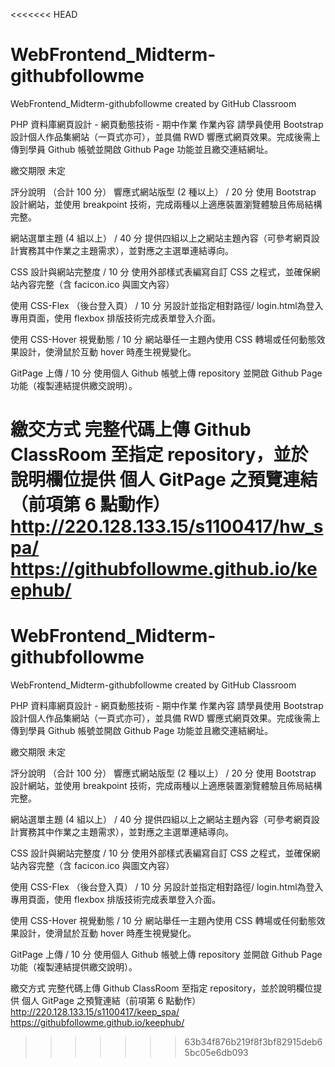 <<<<<<< HEAD
# WebFrontend_Midterm-githubfollowme
WebFrontend_Midterm-githubfollowme created by GitHub Classroom

PHP 資料庫網頁設計 - 網頁動態技術 - 期中作業
作業內容
請學員使⽤ Bootstrap 設計個人作品集網站（一頁式亦可），並具備 RWD 響應式網頁效果。完成後需上傳到學員 Github 帳號並開啟 Github Page 功能並且繳交連結網址。

繳交期限
未定

評分說明 （合計 100 分）
響應式網站版型 (2 種以上） / 20 分
使用 Bootstrap 設計網站，並使用 breakpoint 技術，完成兩種以上適應裝置瀏覽體驗且佈局結構完整。

網站選單主題 (4 組以上） / 40 分
提供四組以上之網站主題內容（可參考網頁設計實務其中作業之主題需求），並對應之主選單連結導向。

CSS 設計與網站完整度 / 10 分
使用外部樣式表編寫自訂 CSS 之程式，並確保網站內容完整（含 facicon.ico 與圖文內容）

使用 CSS-Flex （後台登入頁） / 10 分
另設計並指定相對路徑/ login.html為登入專用頁面，使用 flexbox 排版技術完成表單登入介面。

使用 CSS-Hover 視覺動態 / 10 分
網站舉任一主題內使用 CSS 轉場或任何動態效果設計，使滑鼠於互動 hover 時產生視覺變化。

GitPage 上傳 / 10 分
使用個人 Github 帳號上傳 repository 並開啟 Github Page 功能（複製連結提供繳交說明）。

繳交方式
完整代碼上傳 Github ClassRoom 至指定 repository，並於說明欄位提供 個人 GitPage 之預覽連結（前項第 6 點動作）
http://220.128.133.15/s1100417/hw_spa/
https://githubfollowme.github.io/keephub/
=======
# WebFrontend_Midterm-githubfollowme
WebFrontend_Midterm-githubfollowme created by GitHub Classroom

PHP 資料庫網頁設計 - 網頁動態技術 - 期中作業
作業內容
請學員使⽤ Bootstrap 設計個人作品集網站（一頁式亦可），並具備 RWD 響應式網頁效果。完成後需上傳到學員 Github 帳號並開啟 Github Page 功能並且繳交連結網址。

繳交期限
未定

評分說明 （合計 100 分）
響應式網站版型 (2 種以上） / 20 分
使用 Bootstrap 設計網站，並使用 breakpoint 技術，完成兩種以上適應裝置瀏覽體驗且佈局結構完整。

網站選單主題 (4 組以上） / 40 分
提供四組以上之網站主題內容（可參考網頁設計實務其中作業之主題需求），並對應之主選單連結導向。

CSS 設計與網站完整度 / 10 分
使用外部樣式表編寫自訂 CSS 之程式，並確保網站內容完整（含 facicon.ico 與圖文內容）

使用 CSS-Flex （後台登入頁） / 10 分
另設計並指定相對路徑/ login.html為登入專用頁面，使用 flexbox 排版技術完成表單登入介面。

使用 CSS-Hover 視覺動態 / 10 分
網站舉任一主題內使用 CSS 轉場或任何動態效果設計，使滑鼠於互動 hover 時產生視覺變化。

GitPage 上傳 / 10 分
使用個人 Github 帳號上傳 repository 並開啟 Github Page 功能（複製連結提供繳交說明）。

繳交方式
完整代碼上傳 Github ClassRoom 至指定 repository，並於說明欄位提供 個人 GitPage 之預覽連結（前項第 6 點動作）
http://220.128.133.15/s1100417/keep_spa/
https://githubfollowme.github.io/keephub/
>>>>>>> 63b34f876b219f8f3bf82915deb65bc05e6db093
